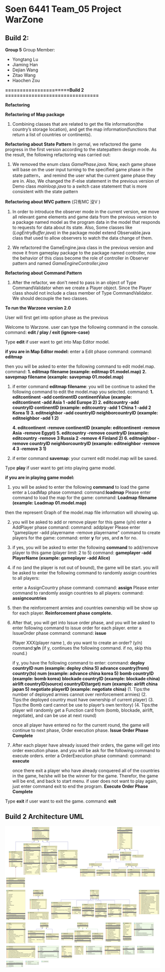 # Soen 6441 Team_05 Project WarZone
## Build 2:

**Group 5**
Group Member:
- Yongtang Lu
- Jiaming Han
- Dejian Wang
- Zitao Wang
- Haochen Zou

**======================Build 2 ================================**

**Refactoring**

**Refactoring of Map package**
1. Combining classes that are related to get the file information(the country’s storage location), and get the map information(functions that return a list of countries or continents).  

**Refactoring about State Pattern**
In gernal, we refactored the game progress in the first version according to the statepattern design mode. As the result, the following refactoring was carried out:
1. We removed the enum class _GamePhase.java_.  Now, each game phase will base on the user input turning to the specified game phase in the state pattern，
and remind the user what the current game phase they are in. Also, We changed the if-else statement in the previous version of Demo class _mainloop.java_ to a switch case statement that is more consistent with the state pattern


**Refactoring about MVC pattern**
(只有MC 没V )
1. In order to introduce the observer mode in the current version, we move all relevant game elements and game data from the previous version to a package named model as the program data in the model that responds to requests for data about its state. 
Also, Some classes like (_LogEntryBuffer.java_) in the package model extend Observable.java class that used to allow observers to watch the data change of them. 

2. We refactored the GameEngine.java class in the previous version and move it from gameplay package to the package named controller, now the behavior of this class become the role of controller in Observer pattern and named _GameEngineController.java_


**Refactoring about Command Pattern**
1. After the refactor, we don't need to pass in an object of Type CommandValidator when we create a Player object. Since the Player class should not include a class member of Type CommandValidator. We should decouple the two classes. 



**To run the Warzone version 2.0**

User will first get into option phase as the previous 

 Welcome to Warzone.
user can type the following command in the console.
command: **edit / play / exit  (ignore-case)**


Type **edit** if user  want to get into Map Editor model.

 **if you are in Map Editor model:**
 enter a Edit phase command: 
 command: **editmap**
 
  then you will be asked to enter the following command to edit model.map. 
  command: **1. editmap filename     (example: editmap 01.model.map)**
           **2. savepmap filename    (example: savepmap 01.model.map)**
           
   1. if enter command **editmap filename**: you will be continue to asked the following command to edit the model.map you selected.
      command: **1. editcontinent -add continentID continentValue (example: editcontinent -add Asia 1 -add Europe 2)**
            **2. editcountry -add countryID continentID (example: editcountry -add 1 China 1 -add 2 Korea 1)**
            **3. editneighbor -add countryID neighborcountryID (example: editneighbor -add 1 2)**
             
       **4. editcontinent -remove continentID  (example: editcontinent -remove Asia -remove Egypt)**
       **5. editcountry -remove countryID  (example: editcountry -remove 3 Russia 2 -remove 4 Finland 2)**
       **6. editneighbor -remove countryID neighborcountryID (example: editneighbor -remove 4 3 -remove 3 1)**
 
   2. if enter command **savemap**: your current edit model.map will be saved.


 Type **play** if user  want to get into playing game model.
 
 **if you are in playing game model:**
 1. you will be asked to enter the following **command** to load the game
    enter a LoadMap phase command:
    command:**loadmap**
    Please enter command to load the map for the game:
    command: **Loadmap filename   (example: Loadmap 01.model.map)**
 
  then the represent Graph of the model.map file information will showing up.
 
 2. you will be asked to add or remove player for this game (y/n)
    enter a AddPlayer phase command: 
    command: addplayer
    Please enter "gameplayer -add playername -remove playername" command to create players for the game: 
    command: enter **y** for yes, and **n** for no.
 
 3. if yes, you will be asked to enter the following **command** to add/remove player to this game (player limit: 2 to 5)
    command: **gameplayer -add PlayerName   (example: gameplayer -add Alice)**
 
 4. if no (and the player is not out of bound),  the game will be start. you will be asked to enter the following command to randomly assign countries to all players:
 
    enter a AssignCountry phase command: 
    command: **assign**
    Please enter command to randomly assign countries to all players: 
    command: **assigncountries**
 
 5. then the reinforcement armies and countries ownership will be show up for each player. 
            **Reinforcement phase complete.**
 
 
 6. After that, you will get into Issue order phase, and you will be asked to enter following command to issue order for each player.
    enter a IssueOrder phase command:
    command: **issue**
    
    Player XXX(player name ), do you want to create an order? (y/n)
    command:**y/n**  (if y, continues the following command. if no, skip this round.)
    
    if y, you have the following command to enter: 
    command: **deploy countryID num   (example: deploy china 5)**
             **advance country(from)  country(to) num   (example: advance china korea 5)**
             **bomb countryID   (example: bomb korea)**
             **blockade countryID   (example: blockade china)**
             **airlift countryID(source) countryID(target) num (example: airlift china japan 5)**
             **negotiate playerID (example: negotiate china)**
    (1. Tips:the number of deployed armies cannot over reinforcement armies)
    (2. Tips:the deployed country must have ownership of current player)
    (3. Tips:the Bomb card cannot be use to player’s own territory)
    (4. Tips:the player will randomly get a Function card from (bomb, blockade, airlift, negotiate), and can be use at next round)
    
    once all player have entered no for the current round, the game will continue to next phase, Order execution phase.
             **Issue Order Phase Complete**
 
 7. After each player have already issued their orders, the game will get into  order execution phase. and you will be ask for the following command to execute orders.
     enter a OrderExecution phase command: 
     command: **execute**
     
     once there exit a player who have already conquered all of the countries in the game, he/she will be the winner for the game. Therefor, the game will be end, and back to start menu. if user does not want to play again, just enter command exit to end the program.
             **Execute Order Phase Complete**
 
 

 Type **exit** if user  want to exit the game.
 command: **exit**

## Build 2 Architecture UML
 ![Build2](classesuml/B2_UML.png)